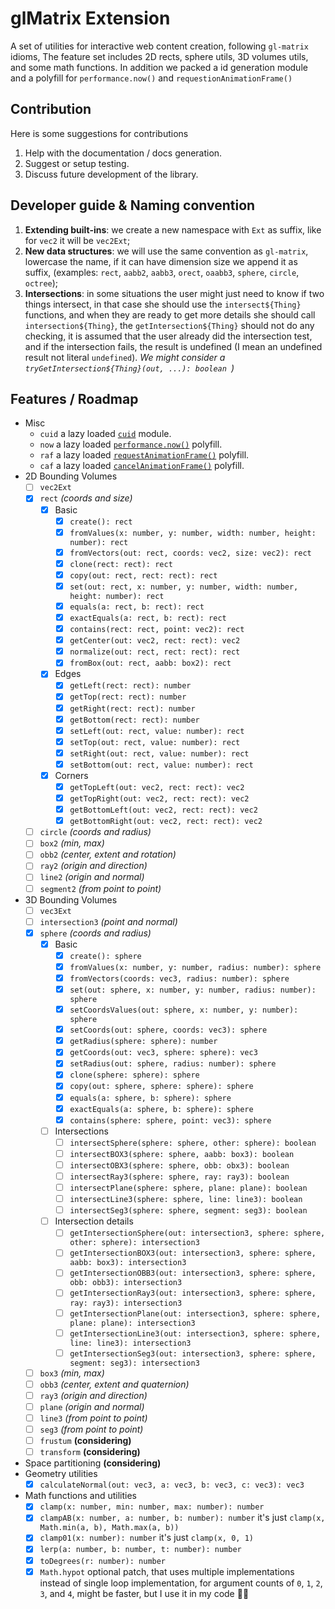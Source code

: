 # glMatrix Extension

A set of utilities for interactive web content creation, following `gl-matrix` idioms,
The feature set includes 2D rects, sphere utils, 3D volumes utils, and some math functions.
In addition we packed a id generation module and a polyfill for `performance.now()` and `requestionAnimationFrame()`

## Contribution

Here is some suggestions for contributions

1. Help with the documentation / docs generation.
2. Suggest or setup testing.
3. Discuss future development of the library.

## Developer guide & Naming convention

1. **Extending built-ins**: we create a new namespace with `Ext` as suffix,
   like for `vec2` it will be `vec2Ext`;
2. **New data structures**: we will use the same convention as `gl-matrix`,
   lowercase the name, if it can have dimension size we append it as
   suffix, (examples: `rect`, `aabb2`, `aabb3`, `orect`, `oaabb3`,
   `sphere`, `circle`, `octree`);
3. **Intersections**: in some situations the user might just need to know
   if two things intersect, in that case she should use the
   `intersect${Thing}` functions, and when they are ready to get more
   details she should call `intersection${Thing}`, the
   `getIntersection${Thing}` should not do any checking, it is assumed that
   the user already did the intersection test, and if the intersection
   fails, the result is undefined (I mean an undefined result not literal
   `undefined`). _We might consider a
   `tryGetIntersection${Thing}(out, ...): boolean `)_

## Features / Roadmap

- Misc
  - `cuid` a lazy loaded [`cuid`](http://npmjs.com/package/cuid) module.
  - `now` a lazy loaded [`performance.now()`](http://npmjs.com/package/performance-now) polyfill.
  - `raf` a lazy loaded [`requestAnimationFrame()`](http://npmjs.com/package/@essentials/raf) polyfill.
  - `caf` a lazy loaded [`cancelAnimationFrame()`](http://npmjs.com/package/@essentials/raf) polyfill.
- 2D Bounding Volumes
  - [ ] `vec2Ext`
  - [x] `rect` _(coords and size)_
    - [x] Basic
      - [x] `create(): rect`
      - [x] `fromValues(x: number, y: number, width: number, height: number): rect`
      - [x] `fromVectors(out: rect, coords: vec2, size: vec2): rect`
      - [x] `clone(rect: rect): rect`
      - [x] `copy(out: rect, rect: rect): rect`
      - [x] `set(out: rect, x: number, y: number, width: number, height: number): rect`
      - [x] `equals(a: rect, b: rect): rect`
      - [x] `exactEquals(a: rect, b: rect): rect`
      - [x] `contains(rect: rect, point: vec2): rect`
      - [x] `getCenter(out: vec2, rect: rect): vec2`
      - [x] `normalize(out: rect, rect: rect): rect`
      - [x] `fromBox(out: rect, aabb: box2): rect`
    - [x] Edges
      - [x] `getLeft(rect: rect): number`
      - [x] `getTop(rect: rect): number`
      - [x] `getRight(rect: rect): number`
      - [x] `getBottom(rect: rect): number`
      - [x] `setLeft(out: rect, value: number): rect`
      - [x] `setTop(out: rect, value: number): rect`
      - [x] `setRight(out: rect, value: number): rect`
      - [x] `setBottom(out: rect, value: number): rect`
    - [x] Corners
      - [x] `getTopLeft(out: vec2, rect: rect): vec2`
      - [x] `getTopRight(out: vec2, rect: rect): vec2`
      - [x] `getBottomLeft(out: vec2, rect: rect): vec2`
      - [x] `getBottomRight(out: vec2, rect: rect): vec2`
  - [ ] `circle` _(coords and radius)_
  - [ ] `box2` _(min, max)_
  - [ ] `obb2` _(center, extent and rotation)_
  - [ ] `ray2` _(origin and direction)_
  - [ ] `line2` _(origin and normal)_
  - [ ] `segment2` _(from point to point)_
- 3D Bounding Volumes
  - [ ] `vec3Ext`
  - [ ] `intersection3` _(point and normal)_
  - [x] `sphere` _(coords and radius)_
    - [x] Basic
      - [x] `create(): sphere`
      - [x] `fromValues(x: number, y: number, radius: number): sphere`
      - [x] `fromVectors(coords: vec3, radius: number): sphere`
      - [x] `set(out: sphere, x: number, y: number, radius: number): sphere`
      - [x] `setCoordsValues(out: sphere, x: number, y: number): sphere`
      - [x] `setCoords(out: sphere, coords: vec3): sphere`
      - [x] `getRadius(sphere: sphere): number`
      - [x] `getCoords(out: vec3, sphere: sphere): vec3`
      - [x] `setRadius(out: sphere, radius: number): sphere`
      - [x] `clone(sphere: sphere): sphere`
      - [x] `copy(out: sphere, sphere: sphere): sphere`
      - [x] `equals(a: sphere, b: sphere): sphere`
      - [x] `exactEquals(a: sphere, b: sphere): sphere`
      - [x] `contains(sphere: sphere, point: vec3): sphere`
    - [ ] Intersections
      - [ ] `intersectSphere(sphere: sphere, other: sphere): boolean`
      - [ ] `intersectBOX3(sphere: sphere, aabb: box3): boolean`
      - [ ] `intersectOBX3(sphere: sphere, obb: obx3): boolean`
      - [ ] `intersectRay3(sphere: sphere, ray: ray3): boolean`
      - [ ] `intersectPlane(sphere: sphere, plane: plane): boolean`
      - [ ] `intersectLine3(sphere: sphere, line: line3): boolean`
      - [ ] `intersectSeg3(sphere: sphere, segment: seg3): boolean`
    - [ ] Intersection details
      - [ ] `getIntersectionSphere(out: intersection3, sphere: sphere, other: sphere): intersection3`
      - [ ] `getIntersectionBOX3(out: intersection3, sphere: sphere, aabb: box3): intersection3`
      - [ ] `getIntersectionOBB3(out: intersection3, sphere: sphere, obb: obb3): intersection3`
      - [ ] `getIntersectionRay3(out: intersection3, sphere: sphere, ray: ray3): intersection3`
      - [ ] `getIntersectionPlane(out: intersection3, sphere: sphere, plane: plane): intersection3`
      - [ ] `getIntersectionLine3(out: intersection3, sphere: sphere, line: line3): intersection3`
      - [ ] `getIntersectionSeg3(out: intersection3, sphere: sphere, segment: seg3): intersection3`
  - [ ] `box3` _(min, max)_
  - [ ] `obb3` _(center, extent and quaternion)_
  - [ ] `ray3` _(origin and direction)_
  - [ ] `plane` _(origin and normal)_
  - [ ] `line3` _(from point to point)_
  - [ ] `seg3` _(from point to point)_
  - [ ] `frustum` **(considering)**
  - [ ] `transform` **(considering)** 
- Space partitioning **(considering)**
- Geometry utilities
  - [x] `calculateNormal(out: vec3, a: vec3, b: vec3, c: vec3): vec3`
- Math functions and utilities
  - [x] `clamp(x: number, min: number, max: number): number`
  - [x] `clampAB(x: number, a: number, b: number): number` it's just
        `clamp(x, Math.min(a, b), Math.max(a, b))`
  - [x] `clamp01(x: number): number` it's just `clamp(x, 0, 1)`
  - [x] `lerp(a: number, b: number, t: number): number`
  - [x] `toDegrees(r: number): number`
  - [x] `Math.hypot` optional patch, that uses multiple implementations
        instead of single loop implementation, for argument counts of `0`,
        `1`, `2`, `3`, and `4`, might be faster, but I use it in my code 🤷‍♂️
